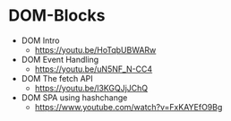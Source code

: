# DOM-Blocks

- DOM Intro
  - https://youtu.be/HoTqbUBWARw
- DOM Event Handling
  - https://youtu.be/uN5NF_N-CC4
- DOM The fetch API
  - https://youtu.be/l3KGQJjJChQ
- DOM SPA using hashchange
  - https://www.youtube.com/watch?v=FxKAYEfO9Bg
